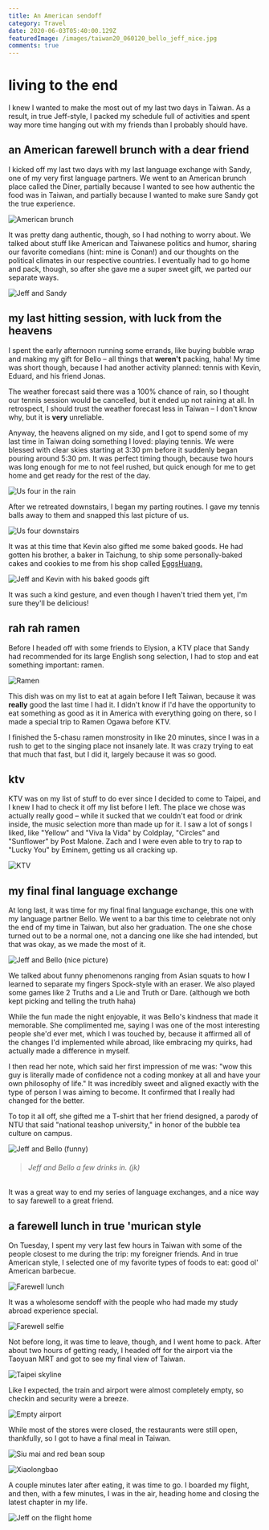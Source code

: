 ```yaml
---
title: An American sendoff
category: Travel
date: 2020-06-03T05:40:00.129Z
featuredImage: /images/taiwan20_060120_bello_jeff_nice.jpg
comments: true
---
```

# living to the end

I knew I wanted to make the most out of my last two days in Taiwan. As a result, in true Jeff-style, I packed my schedule full of activities and spent way more time hanging out with my friends than I probably should have.

## an American farewell brunch with a dear friend

I kicked off my last two days with my last language exchange with Sandy, one of my very first language partners. We went to an American brunch place called the Diner, partially because I wanted to see how authentic the food was in Taiwan, and partially because I wanted to make sure Sandy got the true experience.

![American brunch](/images/taiwan20_060120_sandy_brunch_food.jpg)

It was pretty dang authentic, though, so I had nothing to worry about. We talked about stuff like American and Taiwanese politics and humor, sharing our favorite comedians (hint: mine is Conan!) and our thoughts on the political climates in our respective countries. I eventually had to go home and pack, though, so after she gave me a super sweet gift, we parted our separate ways.

![Jeff and Sandy](/images/taiwan20_060120_sandy_jeff_brunch.jpg)

## my last hitting session, with luck from the heavens

I spent the early afternoon running some errands, like buying bubble wrap and making my gift for Bello – all things that **weren't** packing, haha! My time was short though, because I had another activity planned: tennis with Kevin, Eduard, and his friend Jonas.

The weather forecast said there was a 100% chance of rain, so I thought our tennis session would be cancelled, but it ended up not raining at all. In retrospect, I should trust the weather forecast less in Taiwan – I don't know why, but it is **very** unreliable. 

Anyway, the heavens aligned on my side, and I got to spend some of my last time in Taiwan doing something I loved: playing tennis. We were blessed with clear skies starting at 3:30 pm before it suddenly began pouring around 5:30 pm. It was perfect timing though, because two hours was long enough for me to not feel rushed, but quick enough for me to get home and get ready for the rest of the day.

![Us four in the rain](/images/taiwan20_060120_tennis_last_time_rain.jpg)

After we retreated downstairs, I began my parting routines. I gave my tennis balls away to them and snapped this last picture of us.

![Us four downstairs](/images/taiwan20_060120_tennis_last_time_inside.jpg)

It was at this time that Kevin also gifted me some baked goods. He had gotten his brother, a baker in Taichung, to ship some personally-baked cakes and cookies to me from his shop called [EggsHuang.](https://www.facebook.com/Eggs.Huang)

![Jeff and Kevin with his baked goods gift](/images/taiwan20_060120_kevin_gift.jpg)

It was such a kind gesture, and even though I haven't tried them yet, I'm sure they'll be delicious!

## rah rah ramen

Before I headed off with some friends to Elysion, a KTV place that Sandy had recommended for its large English song selection, I had to stop and eat something important: ramen.

![Ramen](/images/taiwan20_060120_ramen.jpg)

This dish was on my list to eat at again before I left Taiwan, because it was **really** good the last time I had it. I didn't know if I'd have the opportunity to eat something as good as it in America with everything going on there, so I made a special trip to Ramen Ogawa before KTV.

I finished the 5-chasu ramen monstrosity in like 20 minutes, since I was in a rush to get to the singing place not insanely late. It was crazy trying to eat that much that fast, but I did it, largely because it was so good.

## ktv

KTV was on my list of stuff to do ever since I decided to come to Taipei, and I knew I had to check it off my list before I left. The place we chose was actually really good – while it sucked that we couldn't eat food or drink inside, the music selection more than made up for it. I saw a lot of songs I liked, like "Yellow" and "Viva la Vida" by Coldplay, "Circles" and "Sunflower" by Post Malone. Zach and I were even able to try to rap to "Lucky You" by Eminem, getting us all cracking up.

![KTV](/images/taiwan20_060120_ktv.jpg)

## my final final language exchange

At long last, it was time for my final final language exchange, this one with my language partner Bello. We went to a bar this time to celebrate not only the end of my time in Taiwan, but also her graduation. The one she chose turned out to be a normal one, not a dancing one like she had intended, but that was okay, as we made the most of it.

![Jeff and Bello (nice picture)](/images/taiwan20_060120_bello_jeff_nice.jpg)

We talked about funny phenomenons ranging from Asian squats to how I learned to separate my fingers Spock-style with an eraser. We also played some games like 2 Truths and a Lie and Truth or Dare. (although we both kept picking and telling the truth haha)

While the fun made the night enjoyable, it was Bello's kindness that made it memorable. She complimented me, saying I was one of the most interesting people she'd ever met, which I was touched by, because it affirmed all of the changes I'd implemented while abroad, like embracing my quirks, had actually made a difference in myself.

I then read her note, which said her first impression of me was: "wow this guy is literally made of confidence not a coding monkey at all and have your own philosophy of life." It was incredibly sweet and aligned exactly with the type of person I was aiming to become. It confirmed that I really had changed for the better.

To top it all off, she gifted me a T-shirt that her friend designed, a parody of NTU that said "national teashop university," in honor of the bubble tea culture on campus.

![Jeff and Bello (funny)](/images/taiwan20_060120_bello_jeff_funny_face.jpg)

> ###### *Jeff and Bello a few drinks in. (jk)*

It was a great way to end my series of language exchanges, and a nice way to say farewell to a great friend.

## a farewell lunch in true 'murican style

On Tuesday, I spent my very last few hours in Taiwan with some of the people closest to me during the trip: my foreigner friends. And in true American style, I selected one of my favorite types of foods to eat: good ol' American barbecue. 

![Farewell lunch](/images/taiwan20_060220_farewell_lunch.jpg)

It was a wholesome sendoff with the people who had made my study abroad experience special.

![Farewell selfie](/images/taiwan20_060220_farewell_selfie.jpg)

Not before long, it was time to leave, though, and I went home to pack. After about two hours of getting ready, I headed off for the airport via the Taoyuan MRT and got to see my final view of Taiwan.

![Taipei skyline](/images/taiwan20_060220_taipei_final_view.jpg)

Like I expected, the train and airport were almost completely empty, so checkin and security were a breeze.

![Empty airport](/images/taiwan20_060220_empty_airport.jpg)

While most of the stores were closed, the restaurants were still open, thankfully, so I got to have a final meal in Taiwan.

![Siu mai and red bean soup](/images/taiwan20_060220_final_meal_siu_mai.jpg)

![Xiaolongbao](/images/taiwan20_060220_xiao_long_bao.jpg)

A couple minutes later after eating, it was time to go. I boarded my flight, and then, with a few minutes, I was in the air, heading home and closing the latest chapter in my life.

![Jeff on the flight home](/images/taiwan20_060220_flight.jpg)
